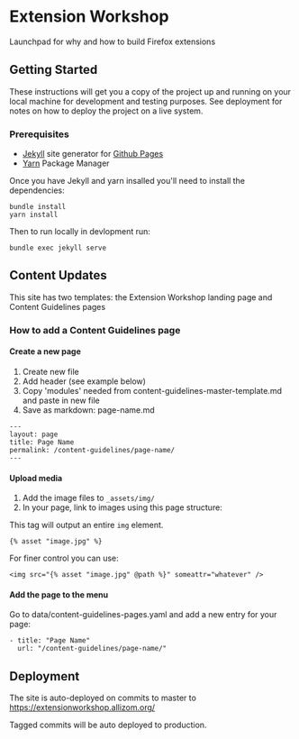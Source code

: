 # Extension Workshop

Launchpad for why and how to build Firefox extensions

## Getting Started

These instructions will get you a copy of the project up and running on your local machine for development and testing purposes. See deployment for notes on how to deploy the project on a live system.

### Prerequisites

- [Jekyll](https://jekyllrb.com) site generator for [Github Pages](https://pages.github.com)
- [Yarn](https://yarnpkg.com/en/) Package Manager

Once you have Jekyll and yarn insalled you'll need to install the dependencies:

```
bundle install
yarn install
```

Then to run locally in devlopment run:

```
bundle exec jekyll serve
```

## Content Updates

This site has two templates: the Extension Workshop landing page and Content Guidelines pages

### How to add a Content Guidelines page

#### Create a new page

1. Create new file
2. Add header (see example below)
3. Copy 'modules' needed from content-guidelines-master-template.md and paste in new file
4. Save as markdown: page-name.md

```
---
layout: page
title: Page Name
permalink: /content-guidelines/page-name/
---
```

#### Upload media

1. Add the image files to `_assets/img/`
2. In your page, link to images using this page structure:

This tag will output an entire `img` element.

```
{% asset "image.jpg" %}
```

For finer control you can use:

```
<img src="{% asset "image.jpg" @path %}" someattr="whatever" />
```

#### Add the page to the menu

Go to data/content-guidelines-pages.yaml and add a new entry for your page:

```
- title: "Page Name"
  url: "/content-guidelines/page-name/"

```

## Deployment

The site is auto-deployed on commits to master to https://extensionworkshop.allizom.org/

Tagged commits will be auto deployed to production.
